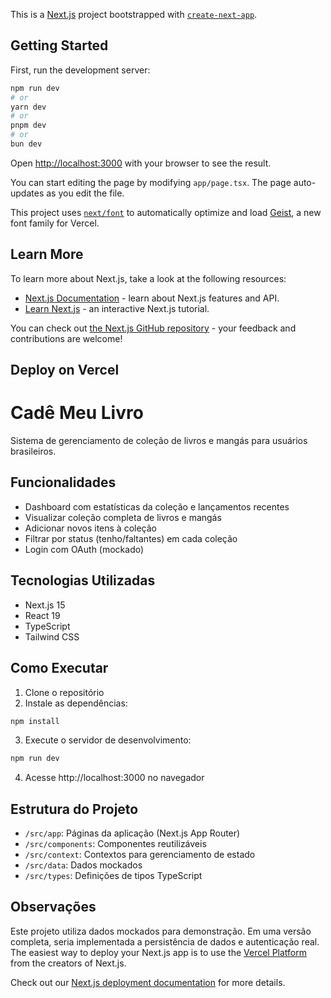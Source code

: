 This is a [Next.js](https://nextjs.org) project bootstrapped with [`create-next-app`](https://nextjs.org/docs/app/api-reference/cli/create-next-app).

## Getting Started

First, run the development server:

```bash
npm run dev
# or
yarn dev
# or
pnpm dev
# or
bun dev
```

Open [http://localhost:3000](http://localhost:3000) with your browser to see the result.

You can start editing the page by modifying `app/page.tsx`. The page auto-updates as you edit the file.

This project uses [`next/font`](https://nextjs.org/docs/app/building-your-application/optimizing/fonts) to automatically optimize and load [Geist](https://vercel.com/font), a new font family for Vercel.

## Learn More

To learn more about Next.js, take a look at the following resources:

- [Next.js Documentation](https://nextjs.org/docs) - learn about Next.js features and API.
- [Learn Next.js](https://nextjs.org/learn) - an interactive Next.js tutorial.

You can check out [the Next.js GitHub repository](https://github.com/vercel/next.js) - your feedback and contributions are welcome!

## Deploy on Vercel
# Cadê Meu Livro

Sistema de gerenciamento de coleção de livros e mangás para usuários brasileiros.

## Funcionalidades

- Dashboard com estatísticas da coleção e lançamentos recentes
- Visualizar coleção completa de livros e mangás
- Adicionar novos itens à coleção
- Filtrar por status (tenho/faltantes) em cada coleção
- Login com OAuth (mockado)

## Tecnologias Utilizadas

- Next.js 15
- React 19
- TypeScript
- Tailwind CSS

## Como Executar

1. Clone o repositório
2. Instale as dependências:
```bash
npm install
```
3. Execute o servidor de desenvolvimento:
```bash
npm run dev
```
4. Acesse http://localhost:3000 no navegador

## Estrutura do Projeto

- `/src/app`: Páginas da aplicação (Next.js App Router)
- `/src/components`: Componentes reutilizáveis
- `/src/context`: Contextos para gerenciamento de estado
- `/src/data`: Dados mockados
- `/src/types`: Definições de tipos TypeScript

## Observações

Este projeto utiliza dados mockados para demonstração. Em uma versão completa, seria implementada a persistência de dados e autenticação real.
The easiest way to deploy your Next.js app is to use the [Vercel Platform](https://vercel.com/new?utm_medium=default-template&filter=next.js&utm_source=create-next-app&utm_campaign=create-next-app-readme) from the creators of Next.js.

Check out our [Next.js deployment documentation](https://nextjs.org/docs/app/building-your-application/deploying) for more details.
